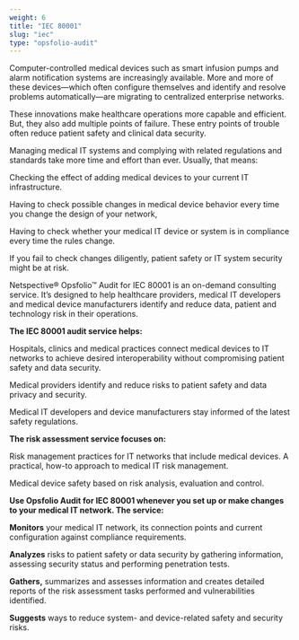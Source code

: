 ```yaml
---
weight: 6
title: "IEC 80001"
slug: "iec"
type: "opsfolio-audit"
---
```

Computer-controlled medical devices such as smart infusion pumps and alarm notification systems are increasingly available. More and more of these devices—which often configure themselves and identify and resolve problems automatically—are migrating to centralized enterprise networks.

These innovations make healthcare operations more capable and efficient. But, they also add multiple points of failure. These entry points of trouble often reduce patient safety and clinical data security.

Managing medical IT systems and complying with related regulations and standards take more time and effort than ever. Usually, that means:

Checking the effect of adding medical devices to your current IT infrastructure.

Having to check possible changes in medical device behavior every time you change the design of your network,

Having to check whether your medical IT device or system is in compliance every time the rules change.

If you fail to check changes diligently, patient safety or IT system security might be at risk.

Netspective® Opsfolio™ Audit for IEC 80001 is an on-demand consulting service. It’s designed to help healthcare providers, medical IT developers and medical device manufacturers identify and reduce data, patient and technology risk in their operations.

**The IEC 80001 audit service helps:**

Hospitals, clinics and medical practices connect medical devices to IT networks to achieve desired interoperability without compromising patient safety and data security.

Medical providers identify and reduce risks to patient safety and data privacy and security.

Medical IT developers and device manufacturers stay informed of the latest safety regulations.

**The risk assessment service focuses on:**

Risk management practices for IT networks that include medical devices.
A practical, how-to approach to medical IT risk management.

Medical device safety based on risk analysis, evaluation and control.

**Use Opsfolio Audit for IEC 80001 whenever you set up or make changes to your medical IT network. The service:**

**Monitors** your medical IT network, its connection points and current configuration against compliance requirements.

**Analyzes** risks to patient safety or data security by gathering information, assessing security status and performing penetration tests.

**Gathers,** summarizes and assesses information and creates detailed reports of the risk assessment tasks performed and vulnerabilities identified.

**Suggests** ways to reduce system- and device-related safety and security risks.